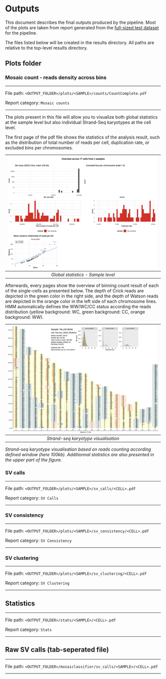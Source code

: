 # Outputs

This document describes the final outputs produced by the pipeline. Most of the plots are taken from report generated from the [full-sized test dataset](https://sandbox.zenodo.org/record/1074721) for the pipeline.

The files listed below will be created in the results directory. All paths are relative to the top-level results directory.



## Plots folder

### Mosaic count - reads density across bins

---
File path: `<OUTPUT_FOLDER>/plots/<SAMPLE>/counts/CountComplete.pdf`

Report category: `Mosaic counts`

---



The plots present in this file will allow you to visualize both global statistics at the sample level but also individual Strand-Seq karyotypes at the cell level.

The first page of the pdf file shows the statistics of the analysis result, such
as the distribution of total number of reads per cell, duplication rate, or excluded bins per chromosomes. 


| ![summary](images/plots/stats.png) |
| :--------------------------------: |
| *Global statistics - Sample level* |

Afterwards, every pages show the overview of binning count result of each of the single-cells as presented below. The depth of Crick reads are depicted in the green color in the right side, and the depth of Watson reads are depicted in the orange color in the left side of each chromosome lines. HMM automatically defines the WW/WC/CC status according the reads distribution (yellow background: WC, green background: CC, orange background: WW).


|   ![summary](images/plots/414.png)   |
| :----------------------------------: |
| *Strand-seq karyotype visualisation* |

*Strand-seq karyotype visualisation based on reads counting according defined window (here 100kb). Additionnal statistics are also presented in the upper part of the figure.* 


### SV calls
---
File path: `<OUTPUT_FOLDER>/plots/<SAMPLE>/sv_calls/<CELL>.pdf`

Report category: `SV Calls`


---


### SV consistency
---
File path: `<OUTPUT_FOLDER>/plots/<SAMPLE>/sv_consistency/<CELL>.pdf`

Report category: `SV Consistency`


---


### SV clustering
---
File path: `<OUTPUT_FOLDER>/plots/<SAMPLE>/sv_clustering/<CELL>.pdf`

Report category: `SV Clustering`

---

## Statistics
---
File path: `<OUTPUT_FOLDER>/stats/<SAMPLE>/<CELL>.pdf`

Report category: `Stats`

---

## Raw SV calls (tab-seperated file)
---
File path: `<OUTPUT_FOLDER>/mosaiclassifier/sv_calls/<SAMPLE>/<CELL>.pdf`

---
